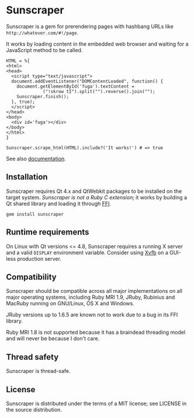 Sunscraper
==========

Sunscraper is a gem for prerendering pages with hashbang URLs like `http://whatever.com/#!/page`.

It works by loading content in the embedded web browser and waiting for a JavaScript method to be
called.

    HTML = %{
    <html>
    <head>
      <script type="text/javascript">
      document.addEventListener("DOMContentLoaded", function() {
        document.getElementById('fuga').textContent =
                  ("!skrow tI").split("").reverse().join("");
        Sunscraper.finish();
      }, true);
      </script>
    </head>
    <body>
      <div id='fuga'></div>
    </body>
    </html>
    }

    Sunscraper.scrape_html(HTML).include?('It works!') # => true

See also [documentation][].

  [documentation]: http://rdoc.info/gems/sunscraper/Sunscraper

Installation
------------

Sunscraper requires Qt 4.x and QtWebkit packages to be installed on the target system. *Sunscraper is not a Ruby
C extension*; it works by building a Qt shared library and loading it through [FFI][].

  [FFI]: http://en.wikipedia.org/wiki/Foreign_Function_Interface

    gem install sunscraper

Runtime requirements
--------------------

On Linux with Qt versions <= 4.8, Sunscraper requires a running X server and a valid `DISPLAY` environment
variable. Consider using [Xvfb][] on a GUI-less production server.

  [Xvfb]: http://www.x.org/releases/X11R7.6/doc/man/man1/Xvfb.1.xhtml

Compatibility
-------------

Sunscraper should be compatible across all major implementations on all major operating systems, including
Ruby MRI 1.9, JRuby, Rubinius and MacRuby running on GNU/Linux, OS X and Windows.

JRuby versions up to 1.6.5 are known not to work due to a bug in its FFI library.

Ruby MRI 1.8 is not supported because it has a braindead threading model and will never be because I don't care.

Thread safety
-------------

Sunscraper is thread-safe.

License
-------

Sunscraper is distributed under the terms of a MIT license; see LICENSE in the source distribution.